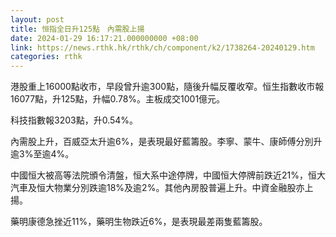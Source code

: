 ```yaml
---
layout: post
title: 恒指全日升125點　內需股上揚
date: 2024-01-29 16:17:21.000000000 +08:00
link: https://news.rthk.hk/rthk/ch/component/k2/1738264-20240129.htm
categories: rthk
---
```


港股重上16000點收市，早段曾升逾300點，隨後升幅反覆收窄。恒生指數收市報16077點，升125點，升幅0.78%。主板成交1001億元。

科技指數報3203點，升0.54%。 

內需股上升，百威亞太升逾6%，是表現最好藍籌股。李寧、蒙牛、康師傅分別升逾3%至逾4%。

中國恒大被高等法院頒令清盤，恒大系中途停牌，中國恒大停牌前跌近21%，恒大汽車及恒大物業分別跌逾18%及逾2%。其他內房股普遍上升。中資金融股亦上揚。

藥明康德急挫近11%，藥明生物跌近6%，是表現最差兩隻藍籌股。
